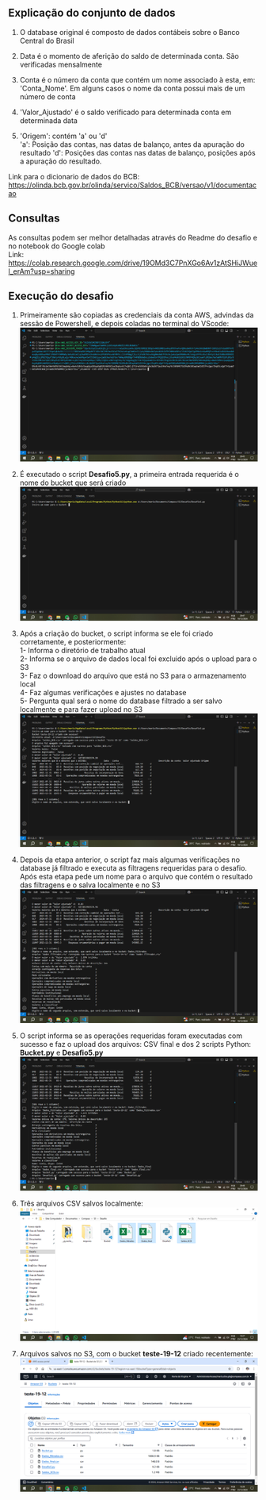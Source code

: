 ## Explicação do conjunto de dados

1. O database original é composto de dados contábeis sobre o Banco Central do Brasil

2. Data é o momento de aferição do saldo de determinada conta. São verificadas mensalmente

3. Conta é o número da conta que contém um nome associado à esta, em: 'Conta_Nome'. Em alguns casos o nome da conta possui mais de um número de conta

4. 'Valor_Ajustado' é o saldo verificado para determinada conta em determinada data

5. 'Origem': contém 'a' ou 'd'<br>
'a': Posição das contas, nas datas de balanço, antes da apuração do resultado 
'd': Posições das contas nas datas de balanço, posições após a apuração do resultado.

Link para o dicionario de dados do BCB: https://olinda.bcb.gov.br/olinda/servico/Saldos_BCB/versao/v1/documentacao

## Consultas

As consultas podem ser melhor detalhadas através do Readme do desafio e no notebook do Google colab<br>
Link: https://colab.research.google.com/drive/19OMd3C7PnXGo6Av1zAtSHiJWuel_erAm?usp=sharing

## Execução do desafio

1. Primeiramente são copiadas as credenciais da conta AWS, advindas da sessão de Powershell, e depois coladas no terminal do VScode:
![Execução 01](../evidencias/Exec_01.png)

2. É executado o script **Desafio5.py**, a primeira entrada requerida é o nome do bucket que será criado
![Execução 02](../evidencias/Exec_02.png)

3. Após a criação do bucket, o script informa se ele foi criado corretamente, e posteriormente:<br>
1- Informa o diretório de trabalho atual<br>
2- Informa se o arquivo de dados local foi excluido após o upload para o S3<br>
3- Faz o download do arquivo que está no S3 para o armazenamento local<br>
4- Faz algumas verificações e ajustes no database<br>
5- Pergunta qual será o nome do database filtrado a ser salvo localmente e para fazer upload no S3
![Execução 03](../evidencias/Exec_03.png)

4. Depois da etapa anterior, o script faz mais algumas verificações no database já filtrado e executa as filtragens requeridas para o desafio. Após esta etapa pede um nome para o arquivo que contém o resultado das filtragens e o salva localmente e no S3
![Execução 04](../evidencias/Exec_04.png)

5. O script informa se as operações requeridas foram executadas com sucesso e faz o upload dos arquivos: CSV final e dos 2 scripts Python: **Bucket.py** e **Desafio5.py**
![Execução 05](../evidencias/Exec_05.png)

6. Três arquivos CSV salvos localmente:
![Execução 06](../evidencias/Exec_06.png)

7. Arquivos salvos no S3, com o bucket **teste-19-12** criado recentemente:
![Execução 07](../evidencias/Exec_07.png)
